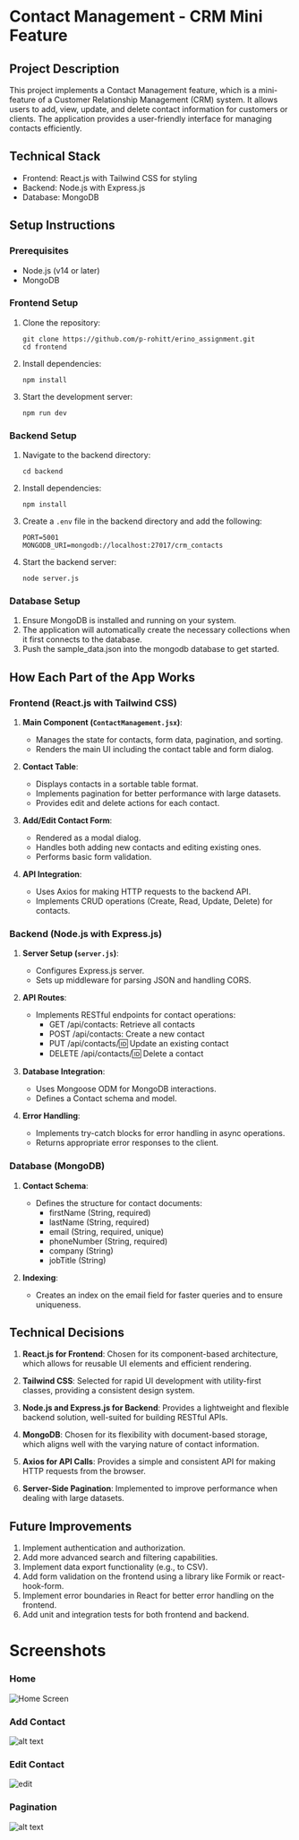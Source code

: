 # Contact Management - CRM Mini Feature

## Project Description

This project implements a Contact Management feature, which is a mini-feature of a Customer Relationship Management (CRM) system. It allows users to add, view, update, and delete contact information for customers or clients. The application provides a user-friendly interface for managing contacts efficiently.

## Technical Stack

- Frontend: React.js with Tailwind CSS for styling
- Backend: Node.js with Express.js
- Database: MongoDB

## Setup Instructions

### Prerequisites

- Node.js (v14 or later)
- MongoDB

### Frontend Setup

1. Clone the repository:

   ```
   git clone https://github.com/p-rohitt/erino_assignment.git
   cd frontend
   ```

2. Install dependencies:

   ```
   npm install
   ```

3. Start the development server:
   ```
   npm run dev
   ```

### Backend Setup

1. Navigate to the backend directory:

   ```
   cd backend
   ```

2. Install dependencies:

   ```
   npm install
   ```

3. Create a `.env` file in the backend directory and add the following:

   ```
   PORT=5001
   MONGODB_URI=mongodb://localhost:27017/crm_contacts
   ```

4. Start the backend server:
   ```
   node server.js
   ```

### Database Setup

1. Ensure MongoDB is installed and running on your system.
2. The application will automatically create the necessary collections when it first connects to the database.
3. Push the sample_data.json into the mongodb database to get started.

## How Each Part of the App Works

### Frontend (React.js with Tailwind CSS)

1. **Main Component (`ContactManagement.jsx`)**:

   - Manages the state for contacts, form data, pagination, and sorting.
   - Renders the main UI including the contact table and form dialog.

2. **Contact Table**:

   - Displays contacts in a sortable table format.
   - Implements pagination for better performance with large datasets.
   - Provides edit and delete actions for each contact.

3. **Add/Edit Contact Form**:

   - Rendered as a modal dialog.
   - Handles both adding new contacts and editing existing ones.
   - Performs basic form validation.

4. **API Integration**:
   - Uses Axios for making HTTP requests to the backend API.
   - Implements CRUD operations (Create, Read, Update, Delete) for contacts.

### Backend (Node.js with Express.js)

1. **Server Setup (`server.js`)**:

   - Configures Express.js server.
   - Sets up middleware for parsing JSON and handling CORS.

2. **API Routes**:

   - Implements RESTful endpoints for contact operations:
     - GET /api/contacts: Retrieve all contacts
     - POST /api/contacts: Create a new contact
     - PUT /api/contacts/:id: Update an existing contact
     - DELETE /api/contacts/:id: Delete a contact

3. **Database Integration**:

   - Uses Mongoose ODM for MongoDB interactions.
   - Defines a Contact schema and model.

4. **Error Handling**:
   - Implements try-catch blocks for error handling in async operations.
   - Returns appropriate error responses to the client.

### Database (MongoDB)

1. **Contact Schema**:

   - Defines the structure for contact documents:
     - firstName (String, required)
     - lastName (String, required)
     - email (String, required, unique)
     - phoneNumber (String, required)
     - company (String)
     - jobTitle (String)

2. **Indexing**:
   - Creates an index on the email field for faster queries and to ensure uniqueness.

## Technical Decisions

1. **React.js for Frontend**: Chosen for its component-based architecture, which allows for reusable UI elements and efficient rendering.

2. **Tailwind CSS**: Selected for rapid UI development with utility-first classes, providing a consistent design system.

3. **Node.js and Express.js for Backend**: Provides a lightweight and flexible backend solution, well-suited for building RESTful APIs.

4. **MongoDB**: Chosen for its flexibility with document-based storage, which aligns well with the varying nature of contact information.

5. **Axios for API Calls**: Provides a simple and consistent API for making HTTP requests from the browser.

6. **Server-Side Pagination**: Implemented to improve performance when dealing with large datasets.

## Future Improvements

1. Implement authentication and authorization.
2. Add more advanced search and filtering capabilities.
3. Implement data export functionality (e.g., to CSV).
4. Add form validation on the frontend using a library like Formik or react-hook-form.
5. Implement error boundaries in React for better error handling on the frontend.
6. Add unit and integration tests for both frontend and backend.

# Screenshots

### Home

![Home Screen](image.png)

### Add Contact

![alt text](image-1.png)

### Edit Contact

![edit](image-2.png)

### Pagination

![alt text](image-3.png)
